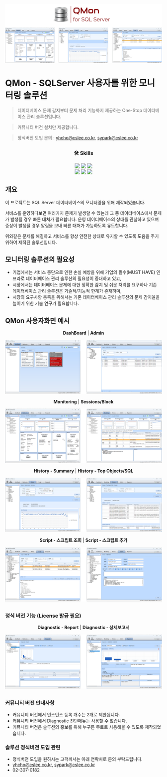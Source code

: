 ![Qmon](/image/qmon01.png)

##

# QMon - SQLServer 사용자를 위한 모니터링 솔루션

> 데이터베이스 문제 감지부터 문제 처리 기능까지 제공하는 One-Stop 데이터베이스 관리 솔루션입니다.

> 커뮤니티 버전 설치만 제공합니다.

> 정식버전 도입 문의 : yhcho@cslee.co.kr, sypark@cslee.co.kr

##

<div align="center">

  ### 🛠️ Skills
  <img src="https://img.shields.io/badge/c%23-512BD4?style=for-the-badge&logo=csharp&logoColor=white">
  <img src="https://img.shields.io/badge/visualstudio-5C2D91?style=for-the-badge&logo=visualstudio&logoColor=white">
  <img src="https://img.shields.io/badge/.NET-3484D2?style=for-the-badge&logo=dotnet&logoColor=white">
  </br>
  <img src="https://img.shields.io/badge/microsoft%20sql%20server-CC2927?style=for-the-badge&logo=microsoftsqlserver&logoColor=white">
  <img src="https://img.shields.io/badge/Amazon%20EC2-FF9900?style=for-the-badge&logo=Amazon%20EC2&logoColor=white">
  <img src="https://img.shields.io/badge/git-F05032?style=for-the-badge&logo=git&logoColor=white">

</div>

## 개요
이 프로젝트는 SQL Server 데이터베이스의 모니터링을 위해 제작되었습니다.

서비스를 운영하다보면 여러가지 문제가 발생할 수 있는데 그 중 데이터베이스에서 문제가 발생될 경우 빠른 대처가 필요합니다. 운영 데이터베이스의 상태를 관찰하고 있으며 증상이 발생될 경우 알림을 보내 빠른 대처가 가능하도록 유도합니다.

위와같은 문제를 해결하고 서비스를 항상 안전한 상태로 유지할 수 있도록 도움을 주기 위하여 제작된 솔루션입니다.

## 모니터링 솔루션의 필요성
- 기업에서는 서비스 중단으로 인한 손실 예방을 위해 기업의 필수(MUST HAVE) 인프라로 데이터베이스 관리 솔루션의 필요성이 증대하고 있고,
- 시장에서는 데이터베이스 문제에 대한 정확한 감지 및 쉬운 처리를 요구하나 기존 데이터베이스 관리 솔루션은 기술적/기능적 한계가 존재하며,
- 시장의 요구사항 충족을 위해서는 기존 데이터베이스 관리 솔루션의 문제 감지율을 높이기 위한 기술 연구가 필요합니다.

## QMon 사용자화면 예시

<div align="center">
  <strong>DashBoard</strong> | <strong>Admin</strong>
</div>

![grop1](/image/qmon_grp01.png)

<div align="center">
  <strong>Monitoring</strong> | <strong>Sessions/Block</strong>
</div>

![grop2](/image/qmon_grp02.png)

<div align="center">
  <strong>History - Summary</strong> | <strong>History - Top Objects/SQL</strong>
</div>

![grop3](/image/qmon_grp03.png)

<div align="center">
  <strong>Script - 스크립트 조회</strong> | <strong>Script - 스크립트 추가</strong>
</div>

![grop4](/image/qmon_grp04.png)

##

### 정식 버전 기능 (License 발급 필요)

<div align="center">
  <strong>Diagnostic - Report</strong> | <strong>Diagnostic - 상세보고서</strong>
</div>

![grop5](/image/qmon_grp05.png)

##

### 커뮤니티 버전 안내사항
- 커뮤니티 버전에서 인스턴스 등록 개수는 2개로 제한됩니다.
- 커뮤니티 버전에서 Diagnostic 진단메뉴는 사용할 수 없습니다.
- 커뮤니티 버전은 솔루션의 홍보를 위해 누구든 무료로 사용해볼 수 있도록 제작되었습니다.

### 솔루션 정식버전 도입 관련
- 정식버전 도입을 원하시는 고객께서는 아래 연락처로 문의 부탁드립니다.
- yhcho@cslee.co.kr, sypark@cslee.co.kr
- 02-307-0182
